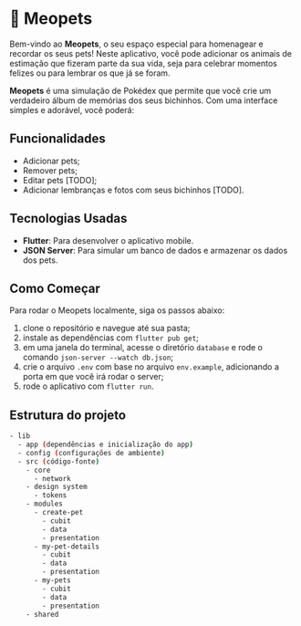 # 🐾 Meopets

Bem-vindo ao **Meopets**, o seu espaço especial para homenagear e recordar os seus pets! Neste aplicativo, você pode adicionar os animais de estimação que fizeram parte da sua vida, seja para celebrar momentos felizes ou para lembrar os que já se foram. 

**Meopets** é uma simulação de Pokédex que permite que você crie um verdadeiro álbum de memórias dos seus bichinhos. Com uma interface simples e adorável, você poderá:

## Funcionalidades
- Adicionar pets;
- Remover pets;
- Editar pets [TODO];
- Adicionar lembranças e fotos com seus bichinhos [TODO].

## Tecnologias Usadas

- **Flutter**: Para desenvolver o aplicativo mobile.
- **JSON Server**: Para simular um banco de dados e armazenar os dados dos pets.

## Como Começar

Para rodar o Meopets localmente, siga os passos abaixo:

1. clone o repositório e navegue até sua pasta;
2. instale as dependências com `flutter pub get`;
3. em uma janela do terminal, acesse o diretório `database` e rode o comando `json-server --watch db.json`;
4. crie o arquivo `.env` com base no arquivo `env.example`, adicionando a porta em que você irá rodar o server;
5. rode o aplicativo com `flutter run`.

## Estrutura do projeto

```bash
- lib
  - app (dependências e inicialização do app)
  - config (configurações de ambiente)
  - src (código-fonte)
    - core 
      - network
    - design system
      - tokens
    - modules
      - create-pet
        - cubit
        - data
        - presentation
      - my-pet-details
        - cubit
        - data
        - presentation
      - my-pets
        - cubit
        - data
        - presentation
    - shared
```
